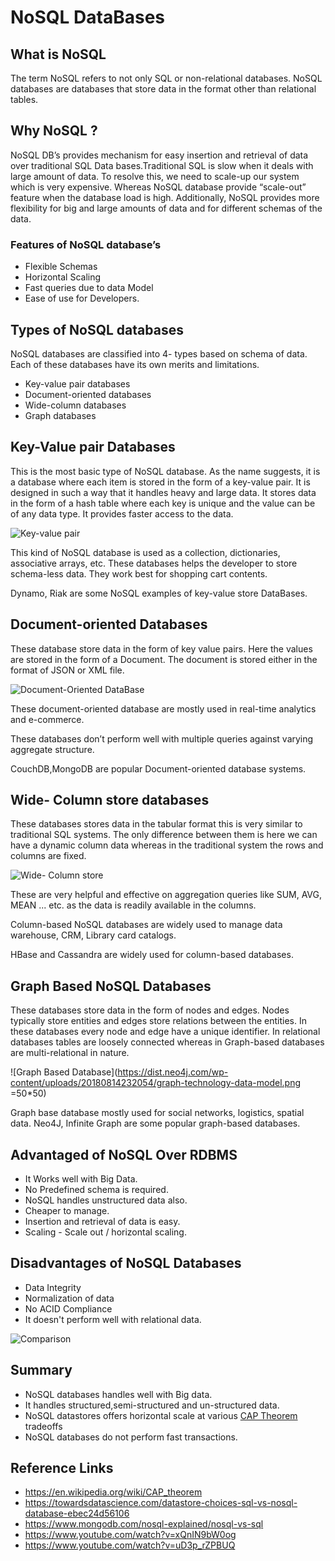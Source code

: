 # NoSQL DataBases

## What is NoSQL

The term NoSQL refers to not only SQL or non-relational databases. NoSQL databases are databases that store data in the format other than relational tables.

## Why NoSQL ?

NoSQL DB’s provides mechanism for easy insertion and retrieval of data over traditional SQL Data bases.Traditional SQL is slow when it deals with large amount of data. To resolve this, we need to scale-up our system which is very expensive. Whereas NoSQL database provide “scale-out” feature when the database load is high. Additionally, NoSQL provides more flexibility for big and large amounts of data and for different schemas of the data.

### Features of NoSQL database’s

* Flexible Schemas
* Horizontal Scaling
* Fast queries due to data Model
* Ease of use for Developers.
  
## Types of NoSQL databases

NoSQL databases are classified into 4- types based on schema of data. Each of these databases have its own merits and limitations.
*  Key-value pair databases
*  Document-oriented databases
*  Wide-column databases
*  Graph databases
  
## Key-Value pair Databases

This is the most basic type of NoSQL database. As the name suggests, it is a database where each item is stored in the form of a key-value pair. It is designed in such a way that it handles heavy and large data. It stores data in the form of a hash table where each key is unique and the value can be of any data type. It provides faster access to the data.

![Key-value pair](https://i.stack.imgur.com/nzc2C.png)

This kind of NoSQL database is used as a collection, dictionaries, associative arrays, etc. These databases helps the developer to store schema-less data. They work best for shopping cart contents.

Dynamo, Riak are some NoSQL examples of key-value store DataBases.


## Document-oriented Databases

These database store data in the form of key value pairs. Here the values are stored in the form of a Document. The document is stored either in the format of JSON or XML file.

![Document-Oriented DataBase](https://www.researchgate.net/profile/Andre-Ribeiro-9/publication/288872507/figure/fig4/AS:669111159910404@1536539940239/Example-of-a-documents-oriented-database-for-the-Academic-Management-System.png)

These document-oriented database are mostly used in real-time analytics and e-commerce. 

These databases don’t perform well with multiple queries against varying aggregate structure.

CouchDB,MongoDB are popular Document-oriented database systems.

## Wide- Column store databases

These databases stores data in the tabular format this is very similar to traditional SQL systems. The only difference between them is here we can have a dynamic column data whereas in the traditional system the rows and columns are fixed.

![Wide- Column store](https://www.researchgate.net/profile/Michael-Mior/publication/264859776/figure/fig1/AS:668915290083333@1536493241409/Data-layout-in-wide-column-stores.png)

These are very helpful and effective on aggregation queries like SUM, AVG, MEAN ... etc. as the data is readily available in the columns. 

Column-based NoSQL databases are widely used to manage data warehouse, CRM, Library card catalogs.

HBase and Cassandra are widely used for column-based databases.

## Graph Based NoSQL Databases

These databases store data in the form of nodes and edges. Nodes typically store entities and edges store relations between the entities. In these databases every node and edge have a unique identifier. In relational databases tables are loosely connected whereas in Graph-based databases are multi-relational in nature.

![Graph Based Database](https://dist.neo4j.com/wp-content/uploads/20180814232054/graph-technology-data-model.png =50*50)

Graph base database mostly used for social networks, logistics, spatial data.
Neo4J, Infinite Graph are some popular graph-based databases.

## Advantaged of NoSQL Over RDBMS
* It Works well with Big Data.
* No Predefined schema is required. 
* NoSQL handles unstructured data also.
* Cheaper to manage.
* Insertion and retrieval of data is easy.
* Scaling - Scale out / horizontal scaling.

## Disadvantages of NoSQL Databases
* Data Integrity
* Normalization of data
* No ACID Compliance
* It doesn't perform well with relational data.
  
![Comparison](https://miro.medium.com/max/1000/1*1QyI7Zxx73mkG0FcwNUyuw.jpeg)
  
## Summary
* NoSQL databases handles well with Big data.
* It handles structured,semi-structured and un-structured data.
* NoSQL datastores offers horizontal scale at various [CAP Theorem](https://en.wikipedia.org/wiki/CAP_theorem) tradeoffs
* NoSQL databases do not perform fast transactions.
  
## Reference Links
* https://en.wikipedia.org/wiki/CAP_theorem
* https://towardsdatascience.com/datastore-choices-sql-vs-nosql-database-ebec24d56106
* https://www.mongodb.com/nosql-explained/nosql-vs-sql
* https://www.youtube.com/watch?v=xQnIN9bW0og
* https://www.youtube.com/watch?v=uD3p_rZPBUQ
